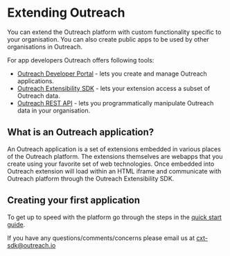 # Extending Outreach

You can extend the Outreach platform with custom functionality specific to your organisation. 
You can also create public apps to be used by other organisations in Outreach.

For app developers Outreach offers following tools:

- [Outreach Developer Portal](developer-portal.md) - lets you create and manage Outreach applications.
- [Outreach Extensibility SDK](sdk.md) - lets your extension access a subset of Outreach data.
- [Outreach REST API](https://api.outreach.io/api/v2/docs) - lets you programmatically manipulate Outreach data in your organisation. 

## What is an Outreach application?

An Outreach application is a set of extensions embedded in various places of the Outreach platform. The extensions themselves are webapps that you create using your favorite set of web technologies. Once embedded into Outreach extension will load within an HTML iframe and communicate with Outreach platform through the Outreach Extensibility SDK. 

## Creating your first application

To get up to speed with the platform go through the steps in the [quick start guide](quick-start-guide.md).

If you have any questions/comments/concerns please email us at cxt-sdk@outreach.io





